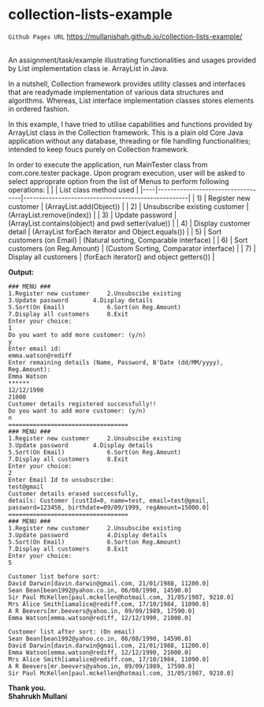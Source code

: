 # collection-lists-example
```Github Pages URL``` <a href="https://mullanishah.github.io/collection-lists-example/">https://mullanishah.github.io/collection-lists-example/</a>

<br>An assignment/task/example illustrating functionalities and usages provided by List implementation class ie. ArrayList in Java. 

In a nutshell, Collection framework provides utility classes and interfaces that are readymade implementation of various data structures and algorithms. Whereas, List interface implementation classes stores elements in ordered fashion.

In this example, I have tried to utilise capabilities and functions provided by ArrayList class in the Collection framework. This is a plain old Core Java application without any database, threading or file handling functionalities; intended to keep foucs purely on Collection framework.

In order to execute the application, run MainTester class from com.core.tester package. Upon program execution, user will be asked to select approprate option from the list of Menus to perform following operations:
|    |                                   | List class method used                             |
|----|-----------------------------------|----------------------------------------------------|
| 1) | Register new customer             | (ArrayList.add(Object))                            |
| 2) | Unsubscribe existing customer     | (ArrayList.remove(index))                          |
| 3) | Update password                   | (ArrayList.contains(object) and pwd setter(value)) |
| 4) | Display customer detail           | (ArrayList forEach iterator and Object.equals())   |
| 5) | Sort customers (on Email)         | (Natural sorting, Comparable interface)            |
| 6) | Sort customers (on Reg.Amount)    | (Custom Sorting, Comparator interface)             |
| 7) | Display all customers             | (forEach iterator() and object getters())          |

<b>Output:</b>
```Output
### MENU ### 
1.Register new customer 	2.Unsubscibe existing 
3.Update password 		4.Display details 
5.Sort(On Email) 			6.Sort(on Reg.Amount) 
7.Display all customers 	8.Exit
Enter your choice: 
1
Do you want to add more customer: (y/n)
y
Enter email id:
emma.watson@rediff
Enter remaining details (Name, Password, B'Date (dd/MM/yyyy), Reg.Amount): 
Emma Watson
******
12/12/1990
21000
Customer details registered successfully!!
Do you want to add more customer: (y/n)
n
==================================
### MENU ### 
1.Register new customer 	2.Unsubscibe existing 
3.Update password 		4.Display details 
5.Sort(On Email) 			6.Sort(on Reg.Amount) 
7.Display all customers 	8.Exit
Enter your choice: 
2
Enter Email Id to unsubscribe: 
test@gmail
Customer details erased successfully, 
details: Customer [custId=0, name=test, email=test@gmail, password=123456, birthdate=09/09/1999, regAmount=15000.0]
==================================
### MENU ### 
1.Register new customer 	2.Unsubscibe existing 
3.Update password 			4.Display details 
5.Sort(On Email) 			6.Sort(on Reg.Amount) 
7.Display all customers 	8.Exit
Enter your choice: 
5

Customer list before sort: 
David Darwin[davin.darwin@gmail.com, 21/01/1988, 11200.0]
Sean Bean[bean1992@yahoo.co.in, 06/08/1990, 14590.0]
Sir Paul McKellen[paul.mckellen@hotmail.com, 31/05/1987, 9210.0]
Mrs Alice Smith[iamalice@rediff.com, 17/10/1984, 11090.0]
A R Beevers[mr.beevers@yahoo.in, 09/09/1989, 17590.0]
Emma Watson[emma.watson@rediff, 12/12/1990, 21000.0]

Customer list after sort: (On email)
Sean Bean[bean1992@yahoo.co.in, 06/08/1990, 14590.0]
David Darwin[davin.darwin@gmail.com, 21/01/1988, 11200.0]
Emma Watson[emma.watson@rediff, 12/12/1990, 21000.0]
Mrs Alice Smith[iamalice@rediff.com, 17/10/1984, 11090.0]
A R Beevers[mr.beevers@yahoo.in, 09/09/1989, 17590.0]
Sir Paul McKellen[paul.mckellen@hotmail.com, 31/05/1987, 9210.0]
```

<b>Thank you.<br>
Shahrukh Mullani </b>
      


